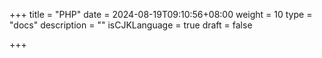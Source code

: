 +++
title = "PHP"
date = 2024-08-19T09:10:56+08:00
weight = 10
type = "docs"
description = ""
isCJKLanguage = true
draft = false

+++

